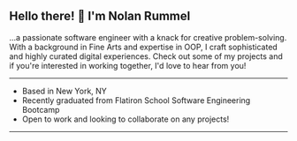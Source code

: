 ## Hello there! :wave: I'm Nolan Rummel

...a passionate software engineer with a knack for creative problem-solving. With a background in Fine Arts and expertise in OOP, I craft sophisticated and highly curated digital experiences. Check out some of my projects and if you're interested in working together, I'd love to hear from you!

---
- Based in New York, NY
- Recently graduated from Flatiron School Software Engineering Bootcamp
- Open to work and looking to collaborate on any projects!

---


<!--
**nolanrummel/nolanrummel** is a ✨ _special_ ✨ repository because its `README.md` (this file) appears on your GitHub profile.

Here are some ideas to get you started:

- 🔭 I’m currently working on ...
- 🌱 I’m currently learning ...
- 👯 I’m looking to collaborate on ...
- 🤔 I’m looking for help with ...
- 💬 Ask me about ...
- 📫 How to reach me: ...
- 😄 Pronouns: ...
- ⚡ Fun fact: ...
-->
